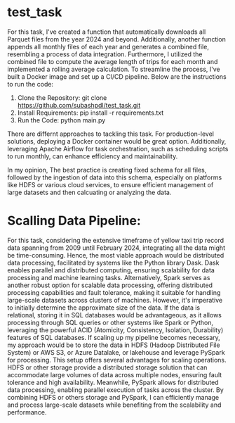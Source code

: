 # test_task
For this task, I've created a function that automatically downloads all Parquet files from the year 2024 and beyond. Additionally, another function appends all monthly files of each year and generates a combined file, resembling a process of data integration.
Furthermore, I utilized the combined file to compute the average length of trips for each month and implemented a rolling average calculation.
To streamline the process, I've built a Docker image and set up a CI/CD pipeline. Below are the instructions to run the code:

1. Clone the Repository: git clone https://github.com/subashpdl/test_task.git
2. Install Requirements: pip install -r requirements.txt
3. Run the Code: python main.py

There are differnt approaches to tackling this task. For production-level solutions, deploying a Docker container would be great option. Additionally, leveraging Apache Airflow for task orchestration, such as scheduling scripts to run monthly, can enhance efficiency and maintainability.

In my opinion, The best practice is creating fixed schema for all files, followed by the ingestion of data into this schema, especially on platforms like HDFS or various cloud services, to ensure efficient management of large datasets and then calcuating or analyzing the data.

# Scalling Data Pipeline: 
For this task, considering the extensive timeframe of yellow taxi trip record data spanning from 2009 until February 2024, integrating all the data might be time-consuming. Hence, the most viable approach would be distributed data processing, facilitated by systems like the Python library Dask. Dask enables parallel and distributed computing, ensuring scalability for data processing and machine learning tasks. Alternatively, Spark serves as another robust option for scalable data processing, offering distributed processing capabilities and fault tolerance, making it suitable for handling large-scale datasets across clusters of machines. However, it's imperative to initially determine the approximate size of the data. If the data is relational, storing it in SQL databases would be advantageous, as it allows processing through SQL queries or other systems like Spark or Python, leveraging the powerful ACID (Atomicity, Consistency, Isolation, Durability) features of SQL databases.
If scaling up my pipeline becomes necessary, my approach would be to store the data in HDFS (Hadoop Distributed File System) or AWS S3, or Azure Datalake, or lakehouse and leverage PySpark for processing. This setup offers several advantages for scaling operations. HDFS or other storage provide a distributed storage solution that can accommodate large volumes of data across multiple nodes, ensuring fault tolerance and high availability. Meanwhile, PySpark allows for distributed data processing, enabling parallel execution of tasks across the cluster. By combining HDFS or others storage and PySpark, I can efficiently manage and process large-scale datasets while benefiting from the scalability and performance.



